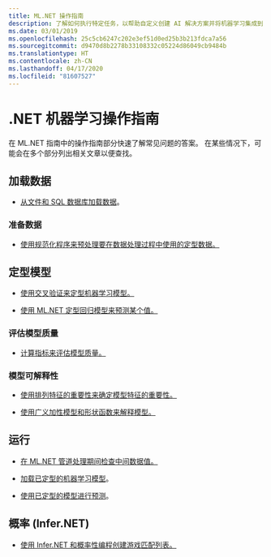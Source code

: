 ```yaml
---
title: ML.NET 操作指南
description: 了解如何执行特定任务，以帮助自定义创建 AI 解决方案并将机器学习集成到 .NET 应用程序。
ms.date: 03/01/2019
ms.openlocfilehash: 25c5cb6247c202e3ef51d0ed25b3b213fdca7a56
ms.sourcegitcommit: d9470d8b2278b33108332c05224d86049cb9484b
ms.translationtype: HT
ms.contentlocale: zh-CN
ms.lasthandoff: 04/17/2020
ms.locfileid: "81607527"
---
```

# <a name="net-machine-learning-how-to-guides"></a>.NET 机器学习操作指南

在 ML.NET 指南中的操作指南部分快速了解常见问题的答案。 在某些情况下，可能会在多个部分列出相关文章以便查找。

## <a name="load-data"></a>加载数据

* [从文件和 SQL 数据库加载数据](load-data-ml-net.md)。

### <a name="prepare-the-data"></a>准备数据

* [使用规范化程序来预处理要在数据处理过程中使用的定型数据。](prepare-data-ml-net.md)

## <a name="train-the-model"></a>定型模型

* [使用交叉验证来定型机器学习模型。](train-machine-learning-model-cross-validation-ml-net.md)

* [使用 ML.NET 定型回归模型来预测某个值。](train-machine-learning-model-ml-net.md)

### <a name="evaluate-the-model-quality"></a>评估模型质量

* [计算指标来评估模型质量。](verify-model-quality-ml-net.md)

### <a name="model-explainability"></a>模型可解释性

* [使用排列特征的重要性来确定模型特征的重要性。](explain-machine-learning-model-permutation-feature-importance-ml-net.md)

* [使用广义加性模型和形状函数来解释模型。](use-gams-for-model-explainability.md)

## <a name="run"></a>运行

* [在 ML.NET 管道处理期间检查中间数据值。](inspect-intermediate-data-ml-net.md)

* [加载已定型的机器学习模型](save-load-machine-learning-models-ml-net.md)。

* [使用已定型的模型进行预测](machine-learning-model-predictions-ml-net.md)。

## <a name="probabilistic-infernet"></a>概率 (Infer.NET)

* [使用 Infer.NET 和概率性编程创建游戏匹配列表。](matchup-app-infer-net.md)
